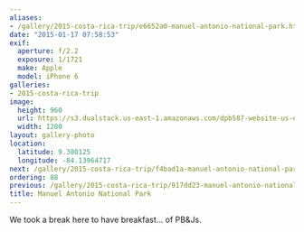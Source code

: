 ```yaml
---
aliases:
- /gallery/2015-costa-rica-trip/e6652a0-manuel-antonio-national-park.html
date: "2015-01-17 07:58:53"
exif:
  aperture: f/2.2
  exposure: 1/1721
  make: Apple
  model: iPhone 6
galleries:
- 2015-costa-rica-trip
image:
  height: 960
  url: https://s3.dualstack.us-east-1.amazonaws.com/dpb587-website-us-east-1/asset/gallery/2015-costa-rica-trip/e6652a0-manuel-antonio-national-park~1280.jpg
  width: 1280
layout: gallery-photo
location:
  latitude: 9.380125
  longitude: -84.13964717
next: /gallery/2015-costa-rica-trip/f4bad1a-manuel-antonio-national-park
ordering: 88
previous: /gallery/2015-costa-rica-trip/917dd23-manuel-antonio-national-park
title: Manuel Antonio National Park
---
```


We took a break here to have breakfast... of PB&Js.
